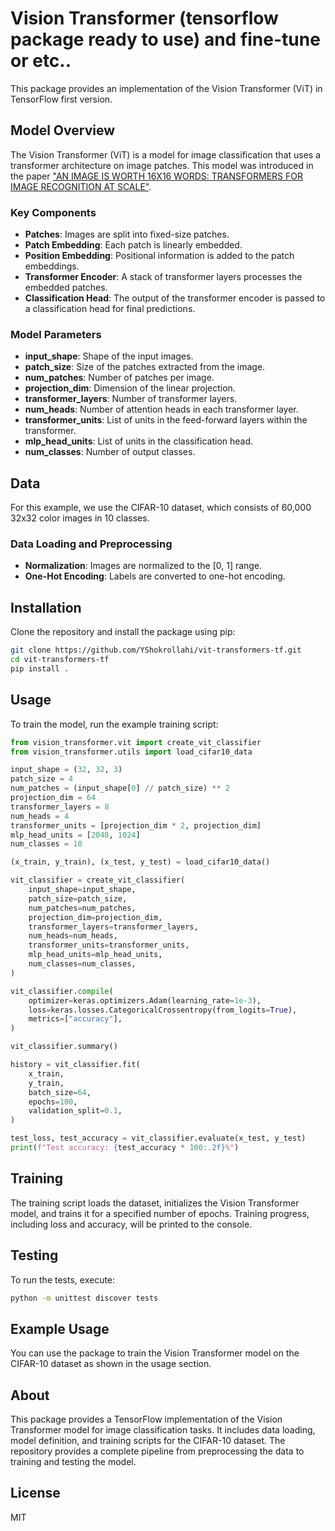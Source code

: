 
# Vision Transformer (tensorflow package ready to use) and fine-tune or etc..

This package provides an implementation of the Vision Transformer (ViT) in TensorFlow first version.

## Model Overview

The Vision Transformer (ViT) is a model for image classification that uses a transformer architecture on image patches. This model was introduced in the paper ["AN IMAGE IS WORTH 16X16 WORDS: TRANSFORMERS FOR IMAGE RECOGNITION AT SCALE"](https://arxiv.org/abs/2010.11929).

### Key Components

- **Patches**: Images are split into fixed-size patches.
- **Patch Embedding**: Each patch is linearly embedded.
- **Position Embedding**: Positional information is added to the patch embeddings.
- **Transformer Encoder**: A stack of transformer layers processes the embedded patches.
- **Classification Head**: The output of the transformer encoder is passed to a classification head for final predictions.

### Model Parameters

- **input_shape**: Shape of the input images.
- **patch_size**: Size of the patches extracted from the image.
- **num_patches**: Number of patches per image.
- **projection_dim**: Dimension of the linear projection.
- **transformer_layers**: Number of transformer layers.
- **num_heads**: Number of attention heads in each transformer layer.
- **transformer_units**: List of units in the feed-forward layers within the transformer.
- **mlp_head_units**: List of units in the classification head.
- **num_classes**: Number of output classes.

## Data

For this example, we use the CIFAR-10 dataset, which consists of 60,000 32x32 color images in 10 classes.

### Data Loading and Preprocessing

- **Normalization**: Images are normalized to the [0, 1] range.
- **One-Hot Encoding**: Labels are converted to one-hot encoding.

## Installation

Clone the repository and install the package using pip:

```bash
git clone https://github.com/YShokrollahi/vit-transformers-tf.git
cd vit-transformers-tf
pip install .
```

## Usage

To train the model, run the example training script:

```python
from vision_transformer.vit import create_vit_classifier
from vision_transformer.utils import load_cifar10_data

input_shape = (32, 32, 3)
patch_size = 4
num_patches = (input_shape[0] // patch_size) ** 2
projection_dim = 64
transformer_layers = 8
num_heads = 4
transformer_units = [projection_dim * 2, projection_dim]
mlp_head_units = [2048, 1024]
num_classes = 10

(x_train, y_train), (x_test, y_test) = load_cifar10_data()

vit_classifier = create_vit_classifier(
    input_shape=input_shape,
    patch_size=patch_size,
    num_patches=num_patches,
    projection_dim=projection_dim,
    transformer_layers=transformer_layers,
    num_heads=num_heads,
    transformer_units=transformer_units,
    mlp_head_units=mlp_head_units,
    num_classes=num_classes,
)

vit_classifier.compile(
    optimizer=keras.optimizers.Adam(learning_rate=1e-3),
    loss=keras.losses.CategoricalCrossentropy(from_logits=True),
    metrics=["accuracy"],
)

vit_classifier.summary()

history = vit_classifier.fit(
    x_train,
    y_train,
    batch_size=64,
    epochs=100,
    validation_split=0.1,
)

test_loss, test_accuracy = vit_classifier.evaluate(x_test, y_test)
print(f"Test accuracy: {test_accuracy * 100:.2f}%")
```

## Training

The training script loads the dataset, initializes the Vision Transformer model, and trains it for a specified number of epochs. Training progress, including loss and accuracy, will be printed to the console.

## Testing

To run the tests, execute:

```bash
python -m unittest discover tests
```

## Example Usage

You can use the package to train the Vision Transformer model on the CIFAR-10 dataset as shown in the usage section.

## About

This package provides a TensorFlow implementation of the Vision Transformer model for image classification tasks. It includes data loading, model definition, and training scripts for the CIFAR-10 dataset. The repository provides a complete pipeline from preprocessing the data to training and testing the model.

## License

MIT
